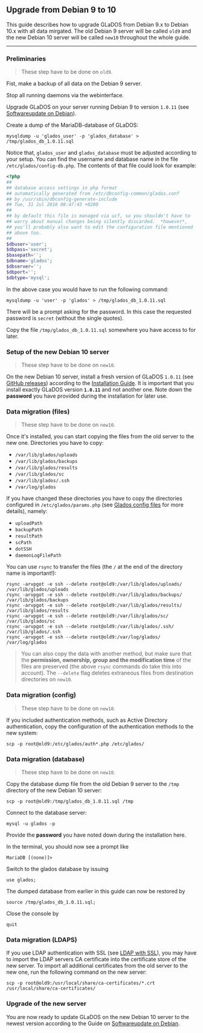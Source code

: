## Upgrade from Debian 9 to 10

This guide describes how to upgrade GLaDOS from Debian 9.x to Debian 10.x with all data mirgated. The old Debian 9 server will be called `old9` and the new Debian 10 server will be called `new10` throughout the whole guide.

----

### Preliminaries

> These step have to be done on `old9`.

Fist, make a backup of all data on the Debian 9 server.

Stop all running daemons via the webinterface.

Upgrade GLaDOS on your server running Debian 9 to version `1.0.11` (see [Softwareupdate on Debian](deb-update.md)).

Create a dump of the MariaDB-database of GLaDOS:

    mysqldump -u 'glados_user' -p 'glados_database' > /tmp/glados_db_1.0.11.sql

Notice that, `glados_user` and `glados_database` must be adjusted according to your setup. You can find the username and database name in the file `/etc/glados/config-db.php`. The contents of that file could look for example:

```php
<?php
##
## database access settings in php format
## automatically generated from /etc/dbconfig-common/glados.conf
## by /usr/sbin/dbconfig-generate-include
## Tue, 31 Jul 2018 08:47:43 +0200
##
## by default this file is managed via ucf, so you shouldn't have to
## worry about manual changes being silently discarded.  *however*,
## you'll probably also want to edit the configuration file mentioned
## above too.
##
$dbuser='user';
$dbpass='secret';
$basepath='';
$dbname='glados';
$dbserver='';
$dbport='';
$dbtype='mysql';
```

In the above case you would have to run the following command:

    mysqldump -u 'user' -p 'glados' > /tmp/glados_db_1.0.11.sql

There will be a prompt asking for the password. In this case the requested password is `secret` (without the single quotes).

Copy the file `/tmp/glados_db_1.0.11.sql` somewhere you have access to for later.

### Setup of the new Debian 10 server

> These step have to be done on `new10`.

On the new Debian 10 server, install a fresh version of GLaDOS `1.0.11` (see [GitHub releases](https://github.com/imedias/glados/releases/tag/1.0.11)) according to the [Installation Guide](deb-install.md). It is important that you install exactly GLaDOS version **`1.0.11`** and not another one. Note down the **password** you have provided during the installation for later use.

### Data migration (files)

> These step have to be done on `new10`.

Once it's installed, you can start copying the files from the old server to the new one. Directories you have to copy:

* `/var/lib/glados/uploads`
* `/var/lib/glados/backups`
* `/var/lib/glados/results`
* `/var/lib/glados/sc`
* `/var/lib/glados/.ssh`
* `/var/log/glados`

If you have changed these directories you have to copy the directories configured in `/etc/glados/params.php` (see [Glados config files](config-files.md) for more details), namely:

* `uploadPath`
* `backupPath`
* `resultPath`
* `scPath`
* `dotSSH`
* `daemonLogFilePath`

You can use `rsync` to transfer the files (the `/` at the end of the directory name is important!):

    rsync -arvpgot -e ssh --delete root@old9:/var/lib/glados/uploads/ /var/lib/glados/uploads
    rsync -arvpgot -e ssh --delete root@old9:/var/lib/glados/backups/ /var/lib/glados/backups
    rsync -arvpgot -e ssh --delete root@old9:/var/lib/glados/results/ /var/lib/glados/results
    rsync -arvpgot -e ssh --delete root@old9:/var/lib/glados/sc/ /var/lib/glados/sc
    rsync -arvpgot -e ssh --delete root@old9:/var/lib/glados/.ssh/ /var/lib/glados/.ssh
    rsync -arvpgot -e ssh --delete root@old9:/var/log/glados/ /var/log/glados

> You can also copy the data with another method, but make sure that the **permission, ownership, group and the modification time** of the files are preserved (the above `rsync` commands do take this into account). The `--delete` flag deletes extraneous files from destination directories on `new10`.

### Data migration (config)

> These step have to be done on `new10`.

If you included authentication methods, such as Active Directory authentication, copy the configuration of the authentication methods to the new system:

    scp -p root@old9:/etc/glados/auth*.php /etc/glados/

### Data migration (database)

> These step have to be done on `new10`.

Copy the database dump file from the old Debian 9 server to the `/tmp` directory of the new Debian 10 server:

    scp -p root@old9:/tmp/glados_db_1.0.11.sql /tmp

Connect to the database server:

    mysql -u glados -p

Provide the **password** you have noted down during the installation here.

In the terminal, you should now see a prompt like

    MariaDB [(none)]>

Switch to the glados database by issuing

    use glados;

The dumped database from earlier in this guide can now be restored by

    source /tmp/glados_db_1.0.11.sql;

Close the console by

    quit

### Data migration (LDAPS)

If you use LDAP authentication with SSL (see [LDAP with SSL](ldap-ssl.md)), you may have to import the LDAP servers CA certificate into the certificate store of the new server. To import all additional certificates from the old server to the new one, run the following command on the new server:

    scp -p root@old9:/usr/local/share/ca-certificates/*.crt /usr/local/share/ca-certificates/

### Upgrade of the new server

You are now ready to update GLaDOS on the new Debian 10 server to the newest version according to the Guide on [Softwareupdate on Debian](deb-update.md).